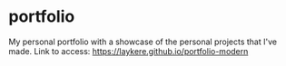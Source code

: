 # portfolio
My personal portfolio with a showcase of the personal projects that I've made.
Link to access: https://laykere.github.io/portfolio-modern
